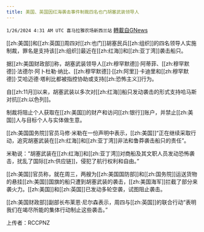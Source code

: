 ```yaml
---
title: 美国、英国因红海袭击事件制裁四名也门胡塞武装领导人
---
```

`1/26/2024 4:31 AM UTC 喜马拉雅农场新西兰站` [轉載自GNews](https://gnews.org/articles/2254698)

[[zh:美国]]和[[zh:英国]]周四对[[zh:也门]]胡塞民兵[[zh:组织]]的四名领导人实施制裁，罪名是支持该[[zh:组织]]最近在[[zh:红海]]和[[zh:亚丁湾]]袭击船只。

据[[zh:美国财政部]]称，胡塞武装领导人[[zh:穆罕默德]]·阿蒂菲、[[zh:穆罕默德]]·法德尔·阿卜杜勒·纳比、[[zh:穆罕默德]]·[[zh:阿里]]·卡迪里和[[zh:穆罕默德]]·艾哈迈德·塔利比都被指控协助或支持[[zh:恐怖主义]]行为。

自[[zh:11月]]以来，胡塞武装以多次对[[zh:红海]]船只发动袭击的形式支持哈马斯对抗[[zh:以色列]]。

制裁将阻止个人获取在[[zh:美国]]的财产和访问[[zh:银行]]账户，并禁止[[zh:美国]]人与目标个人与实体做生意。

[[zh:美国国务院]]官员马修·米勒在一份声明中表示，[[zh:美国]]“正在继续采取行动，追究胡塞武装在[[zh:红海]]和[[zh:亚丁湾]]非法和鲁莽袭击船只的责任”。

米勒说：“胡塞武装在[[zh:红海]]和[[zh:亚丁湾]]对商船及其文职人员发动恐怖袭击，扰乱了国际[[zh:供应链]]，侵犯了航行权利和自由。”

[[zh:美国]]官员称，就在周三，两艘为[[zh:美国国防部]]和[[zh:国务院]]运送货物的悬挂[[zh:美国]]国旗的船只遭到胡塞武装的袭击，[[zh:美国海军]]拦截了部分来袭火力。[[zh:美国]]和[[zh:英国]]已发动多轮空袭，试图阻止袭击。

[[zh:美国财政部]]副部长布莱恩·尼尔森表示，周四与[[zh:英国]]的联合行动“表明我们在竭尽所能的集体行动制止这些袭击。”

上传者：RCCPNZ
